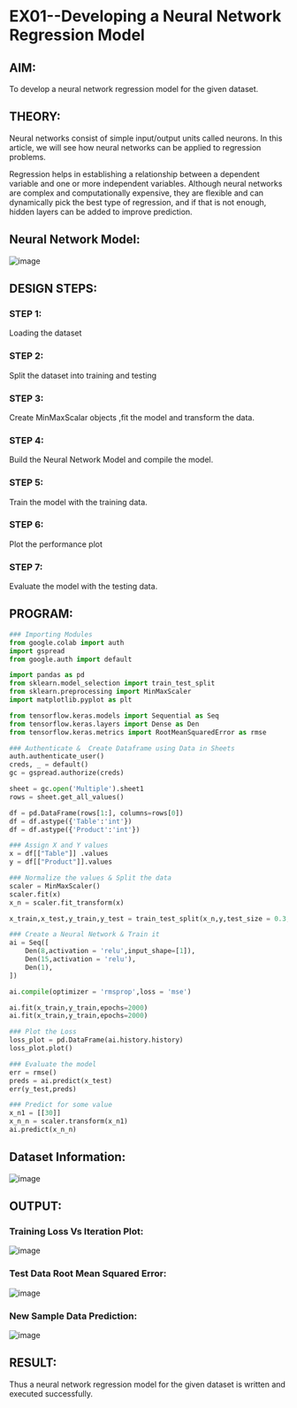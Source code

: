 # EX01--Developing a Neural Network Regression Model

## AIM:

To develop a neural network regression model for the given dataset.

## THEORY:

Neural networks consist of simple input/output units called neurons. In this article, we will see how neural networks can be applied to regression problems.

Regression helps in establishing a relationship between a dependent variable and one or more independent variables. Although neural networks are complex and computationally expensive, they are flexible and can dynamically pick the best type of regression, and if that is not enough, hidden layers can be added to improve prediction.

## Neural Network Model:
![image](https://github.com/NITHISH74/basic-nn-model/assets/94164665/46294186-da3b-476f-ab5c-537779458b96)
## DESIGN STEPS:

### STEP 1:

Loading the dataset

### STEP 2:

Split the dataset into training and testing

### STEP 3:

Create MinMaxScalar objects ,fit the model and transform the data.

### STEP 4:

Build the Neural Network Model and compile the model.

### STEP 5:

Train the model with the training data.

### STEP 6:

Plot the performance plot

### STEP 7:

Evaluate the model with the testing data.

## PROGRAM:

```python
### Importing Modules
from google.colab import auth
import gspread
from google.auth import default

import pandas as pd
from sklearn.model_selection import train_test_split
from sklearn.preprocessing import MinMaxScaler
import matplotlib.pyplot as plt

from tensorflow.keras.models import Sequential as Seq
from tensorflow.keras.layers import Dense as Den
from tensorflow.keras.metrics import RootMeanSquaredError as rmse

### Authenticate &  Create Dataframe using Data in Sheets
auth.authenticate_user()
creds, _ = default()
gc = gspread.authorize(creds)

sheet = gc.open('Multiple').sheet1 
rows = sheet.get_all_values()

df = pd.DataFrame(rows[1:], columns=rows[0])
df = df.astype({'Table':'int'})
df = df.astype({'Product':'int'})

### Assign X and Y values
x = df[["Table"]] .values
y = df[["Product"]].values

### Normalize the values & Split the data
scaler = MinMaxScaler()
scaler.fit(x)
x_n = scaler.fit_transform(x)

x_train,x_test,y_train,y_test = train_test_split(x_n,y,test_size = 0.3,random_state = 3)

### Create a Neural Network & Train it
ai = Seq([
    Den(8,activation = 'relu',input_shape=[1]),
    Den(15,activation = 'relu'),
    Den(1),
])

ai.compile(optimizer = 'rmsprop',loss = 'mse')

ai.fit(x_train,y_train,epochs=2000)
ai.fit(x_train,y_train,epochs=2000)

### Plot the Loss
loss_plot = pd.DataFrame(ai.history.history)
loss_plot.plot()

### Evaluate the model
err = rmse()
preds = ai.predict(x_test)
err(y_test,preds)

### Predict for some value
x_n1 = [[30]]
x_n_n = scaler.transform(x_n1)
ai.predict(x_n_n)
```
## Dataset Information:

![image](https://user-images.githubusercontent.com/94164665/225721133-2290050d-1d38-4203-ba1f-9413fd76432f.png)

## OUTPUT:
### Training Loss Vs Iteration Plot:
![image](https://github.com/NITHISH74/basic-nn-model/assets/94164665/a70836d1-8a66-4a19-a116-a5ce03042900)

### Test Data Root Mean Squared Error:

![image](https://user-images.githubusercontent.com/94164665/225721353-bbe5c669-c8ff-41f0-87e3-244358487de0.png)

### New Sample Data Prediction:
![image](https://user-images.githubusercontent.com/94164665/225721414-db9aa0a1-64f6-4d21-a1d1-9872c9af2256.png)


## RESULT:
Thus a neural network regression model for the given dataset is written and executed successfully.

